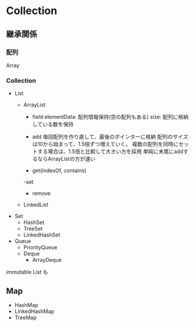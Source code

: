 # Collection
## 継承関係
### 配列
Array

### Collection
 - List
   - ArrayList
     - field
       elementData: 配列情報保持(空の配列もある)
       size: 配列に格納している数を保持

     - add
        毎回配列を作り直して、最後のポインターに格納
        配列のサイズは10から始まって、1.5倍ずつ増えていく。
        複数の配列を同時にセットする場合は、1.5倍と比較して大きい方を採用
        単純に末尾にaddするならArrayListの方が速い

     - get(indexOf, contains)
     
     -set

     - remove

   - LinkedList
 - Set
   - HashSet
   - TreeSet
   - LinkedHashSet
 - Queue
   - PriorityQueue
   - Deque
     - ArrayDeque

immutable List も

## Map
 - HashMap
 - LinkedHashMap
 - TreeMap

